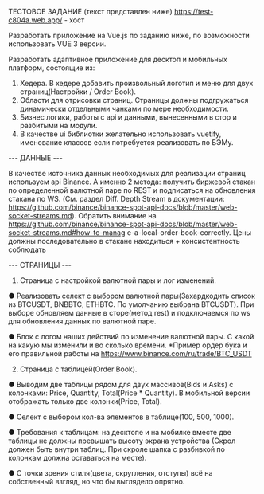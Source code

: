 ТЕСТОВОЕ ЗАДАНИЕ (текст представлен ниже)
https://test-c804a.web.app/ - хост 

Разработать приложение на Vue.js по заданию ниже, по возможности использовать VUE 3
версии.

Разработать адаптивное приложение для десктоп и мобильных платформ, состоящие из:
1) Хедера. В хедере добавить произвольный логотип и меню для двух страниц(Настройки /
Order Book).
2) Области для отрисовки страниц. Страницы должны подгружаться динамически отдельными
чанками по мере необходимости.
3) Бизнес логики, работы с api и данными, вынесенными в стор и разбитыми на модули.
4) В качестве ui библиотки желательно использовать vuetify, именование классов если
потребуется реализовать по БЭМу.

--- ДАННЫЕ ---

В качестве источника данных необходимых для реализации страниц используем api Binance. А
именно 2 метода: получить биржевой стакан по определенной валютной паре по REST и
подписаться на обновления стакана по WS. (См. раздел Diff. Depth Stream в документации:
https://github.com/binance/binance-spot-api-docs/blob/master/web-socket-streams.md). Обратить
внимание на
https://github.com/binance/binance-spot-api-docs/blob/master/web-socket-streams.md#how-to-manag
e-a-local-order-book-correctly.
Цены должны последовательно в стакане находиться + консистентность соблюдать

--- СТРАНИЦЫ ---

1) Страница с настройкой валютной пары и лог изменений.

  ● Реализовать селект с выбором валютной пары(Захардкодить список из BTCUSDT,
BNBBTC, ETHBTC. По умолчанию выбрана BTCUSDT). При выборе обновляем данные
в сторе(метод rest) и подключаемся по ws для обновления данных по валютной паре.
  
  ● Блок с логом наших действий по изменение валютной пары. С какой на какую мы
изменили и во сколько времени.
*Пример ордер бука и его правильной работы на https://www.binance.com/ru/trade/BTC_USDT

2) Страница с таблицей(Order Book).
  
  ● Выводим две таблицы рядом для двух массивов(Bids и Asks) с колонками: Price,
Quantity, Total(Price * Quantity). В мобильной версии отображать только две
колонки(Price, Total).
  
  ● Селект с выбором кол-ва элементов в таблице(100, 500, 1000).
  
  ● Требования к таблицам: на десктопе и на мобилке вместе две таблицы не должны
превышать высоту экрана устройства (Скрол должен быть внутри таблиц. При скроле
шапка с разбивкой по колонкам должна оставаться на месте).
  
  ● С точки зрения стиля(цвета, скругления, отступы) всё на собственный взгляд, но что бы
выглядело опрятно.
